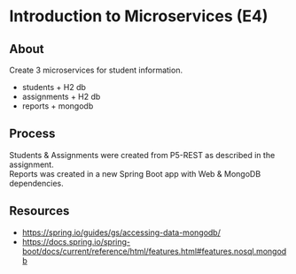 # Introduction to Microservices (E4)

## About
Create 3 microservices for student information.
- students + H2 db
- assignments + H2 db
- reports + mongodb

## Process
Students & Assignments were created from P5-REST as described in the assignment.  
Reports was created in a new Spring Boot app with Web & MongoDB dependencies.


## Resources
- https://spring.io/guides/gs/accessing-data-mongodb/
- https://docs.spring.io/spring-boot/docs/current/reference/html/features.html#features.nosql.mongodb